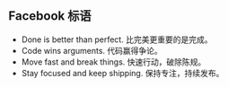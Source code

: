 ## Facebook 标语
  * Done is better than perfect.        比完美更重要的是完成。
  * Code wins arguments.                代码赢得争论。
  * Move fast and break things.         快速行动，破除陈规。
  * Stay focused and keep shipping.     保持专注，持续发布。
